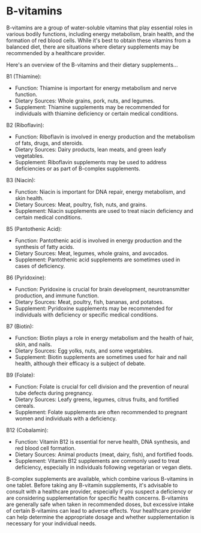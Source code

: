 # B-vitamins 

B-vitamins are a group of water-soluble vitamins that play essential roles in various bodily functions, including energy metabolism, brain health, and the formation of red blood cells. While it's best to obtain these vitamins from a balanced diet, there are situations where dietary supplements may be recommended by a healthcare provider. 

Here's an overview of the B-vitamins and their dietary supplements…

B1 (Thiamine):
* Function: Thiamine is important for energy metabolism and nerve function.
* Dietary Sources: Whole grains, pork, nuts, and legumes.
* Supplement: Thiamine supplements may be recommended for individuals with thiamine deficiency or certain medical conditions.

B2 (Riboflavin):
* Function: Riboflavin is involved in energy production and the metabolism of fats, drugs, and steroids.
* Dietary Sources: Dairy products, lean meats, and green leafy vegetables.
* Supplement: Riboflavin supplements may be used to address deficiencies or as part of B-complex supplements.

B3 (Niacin):
* Function: Niacin is important for DNA repair, energy metabolism, and skin health.
* Dietary Sources: Meat, poultry, fish, nuts, and grains.
* Supplement: Niacin supplements are used to treat niacin deficiency and certain medical conditions.

B5 (Pantothenic Acid):
* Function: Pantothenic acid is involved in energy production and the synthesis of fatty acids.
* Dietary Sources: Meat, legumes, whole grains, and avocados.
* Supplement: Pantothenic acid supplements are sometimes used in cases of deficiency.

B6 (Pyridoxine):
* Function: Pyridoxine is crucial for brain development, neurotransmitter production, and immune function.
* Dietary Sources: Meat, poultry, fish, bananas, and potatoes.
* Supplement: Pyridoxine supplements may be recommended for individuals with deficiency or specific medical conditions.

B7 (Biotin):
* Function: Biotin plays a role in energy metabolism and the health of hair, skin, and nails.
* Dietary Sources: Egg yolks, nuts, and some vegetables.
* Supplement: Biotin supplements are sometimes used for hair and nail health, although their efficacy is a subject of debate.

B9 (Folate):
* Function: Folate is crucial for cell division and the prevention of neural tube defects during pregnancy.
* Dietary Sources: Leafy greens, legumes, citrus fruits, and fortified cereals.
* Supplement: Folate supplements are often recommended to pregnant women and individuals with a deficiency.

B12 (Cobalamin):
* Function: Vitamin B12 is essential for nerve health, DNA synthesis, and red blood cell formation.
* Dietary Sources: Animal products (meat, dairy, fish), and fortified foods.
* Supplement: Vitamin B12 supplements are commonly used to treat deficiency, especially in individuals following vegetarian or vegan diets.

B-complex supplements are available, which combine various B-vitamins in one tablet. Before taking any B-vitamin supplements, it's advisable to consult with a healthcare provider, especially if you suspect a deficiency or are considering supplementation for specific health concerns. B-vitamins are generally safe when taken in recommended doses, but excessive intake of certain B-vitamins can lead to adverse effects. Your healthcare provider can help determine the appropriate dosage and whether supplementation is necessary for your individual needs.

